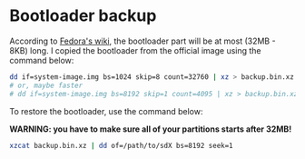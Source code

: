 # Bootloader backup

According to [Fedora's wiki](https://fedoraproject.org/wiki/Architectures/RISC-V/Allwinner#U-boot), the
bootloader part will be at most (32MB - 8KB) long. I copied the bootloader from the official image using
the command below:

```bash
dd if=system-image.img bs=1024 skip=8 count=32760 | xz > backup.bin.xz
# or, maybe faster
# dd if=system-image.img bs=8192 skip=1 count=4095 | xz > backup.bin.xz
```

To restore the bootloader, use the command below:

__WARNING: you have to make sure all of your partitions starts after 32MB!__

```bash
xzcat backup.bin.xz | dd of=/path/to/sdX bs=8192 seek=1
```

